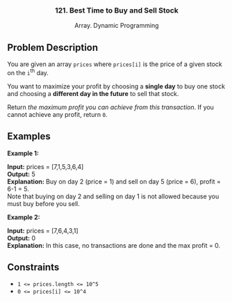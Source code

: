 <p align="center">

  <h3 align="center">121. Best Time to Buy and Sell Stock</h3>

  <p align="center">
    Array. Dynamic Programming
    <br>
  </p>
</p>

## Problem Description

You are given an array `prices` where `prices[i]` is the price of a given stock on the `i`<sup>th</sup> day.

You want to maximize your profit by choosing a **single day** to buy one stock and choosing a **different day in the future** to sell that stock.

Return _the maximum profit you can achieve from this transaction_. If you cannot achieve any profit, return `0`.

## Examples

**Example 1:**

**Input:** prices = [7,1,5,3,6,4]  
**Output:** 5  
**Explanation:** Buy on day 2 (price = 1) and sell on day 5 (price = 6), profit = 6-1 = 5.  
Note that buying on day 2 and selling on day 1 is not allowed because you must buy before you sell.

**Example 2:**

**Input:** prices = [7,6,4,3,1]  
**Output:** 0  
**Explanation:** In this case, no transactions are done and the max profit = 0.

## Constraints

- `1 <= prices.length <= 10^5`
- `0 <= prices[i] <= 10^4`
